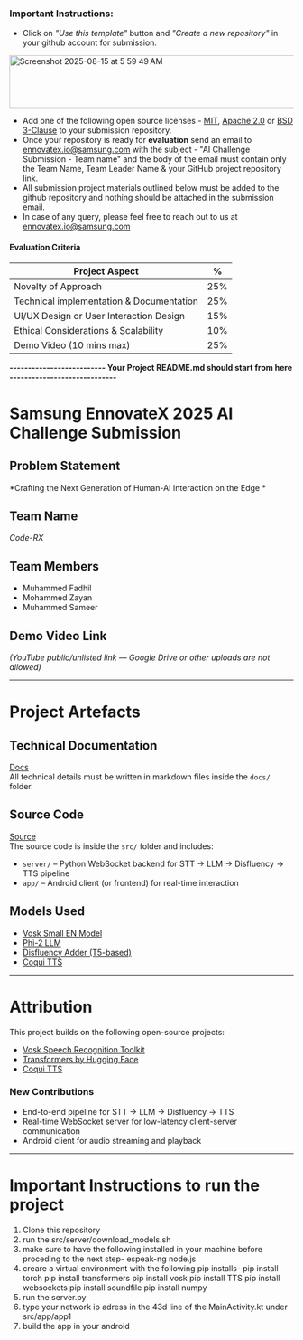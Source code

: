 ### **Important Instructions**:  
- Click on *"Use this template"* button and *"Create a new repository"* in your github account for submission.
<img width="1262" height="93" alt="Screenshot 2025-08-15 at 5 59 49 AM" src="https://github.com/user-attachments/assets/b72d5afd-ba07-4da1-ac05-a373b3168b6a" />

- Add one of the following open source licenses - [MIT](https://opensource.org/licenses/MIT), [Apache 2.0](https://opensource.org/licenses/Apache-2.0) or [BSD 3-Clause](https://opensource.org/licenses/BSD-3-Clause) to your submission repository. 
- Once your repository is ready for **evaluation** send an email to ennovatex.io@samsung.com with the subject - "AI Challenge Submission - Team name" and the body of the email must contain only the Team Name, Team Leader Name & your GitHub project repository link.
- All submission project materials outlined below must be added to the github repository and nothing should be attached in the submission email.
- In case of any query, please feel free to reach out to us at ennovatex.io@samsung.com

#### Evaluation Criteria

| Project Aspect | % |
| --- | --- |
| Novelty of Approach | 25% |
| Technical implementation & Documentation | 25% |
| UI/UX Design or User Interaction Design | 15% |
| Ethical Considerations & Scalability | 10% |
| Demo Video (10 mins max) | 25% |

**-------------------------- Your Project README.md should start from here -----------------------------**

# Samsung EnnovateX 2025 AI Challenge Submission

## Problem Statement
*Crafting the Next Generation of Human-AI Interaction on the Edge
*

## Team Name
*Code-RX*

## Team Members
- Muhammed Fadhil  
- Mohammed Zayan
- Muhammed Sameer 
 

## Demo Video Link
*(YouTube public/unlisted link — Google Drive or other uploads are not allowed)*

---

# Project Artefacts

## Technical Documentation
[Docs](docs)  
All technical details must be written in markdown files inside the `docs/` folder.

## Source Code
[Source](src)  
The source code is inside the `src/` folder and includes:
- `server/` – Python WebSocket backend for STT → LLM → Disfluency → TTS pipeline  
- `app/` – Android client (or frontend) for real-time interaction  

## Models Used
- [Vosk Small EN Model](https://alphacephei.com/vosk/models)  
- [Phi-2 LLM](https://huggingface.co/microsoft/phi-2)  
- [Disfluency Adder (T5-based)](https://huggingface.co/)  
- [Coqui TTS](https://github.com/coqui-ai/TTS)  


---

# Attribution

This project builds on the following open-source projects:
- [Vosk Speech Recognition Toolkit](https://github.com/alphacep/vosk-api)  
- [Transformers by Hugging Face](https://github.com/huggingface/transformers)  
- [Coqui TTS](https://github.com/coqui-ai/TTS)  

### New Contributions
- End-to-end pipeline for STT → LLM → Disfluency → TTS  
- Real-time WebSocket server for low-latency client-server communication  
- Android client for audio streaming and playback  

---

# Important Instructions to run the project
1) Clone this repository
2) run the src/server/download_models.sh
3) make sure to have the following installed in your machine before proceding to the next step-
espeak-ng
node.js
4) creare a virtual environment with the following pip installs-
pip install torch
pip install transformers
pip install vosk
pip install TTS
pip install websockets
pip install soundfile
pip install numpy
5) run the server.py
6) type your network ip adress in the 43d line of the MainActivity.kt under src/app/app1
7) build the app in your android

